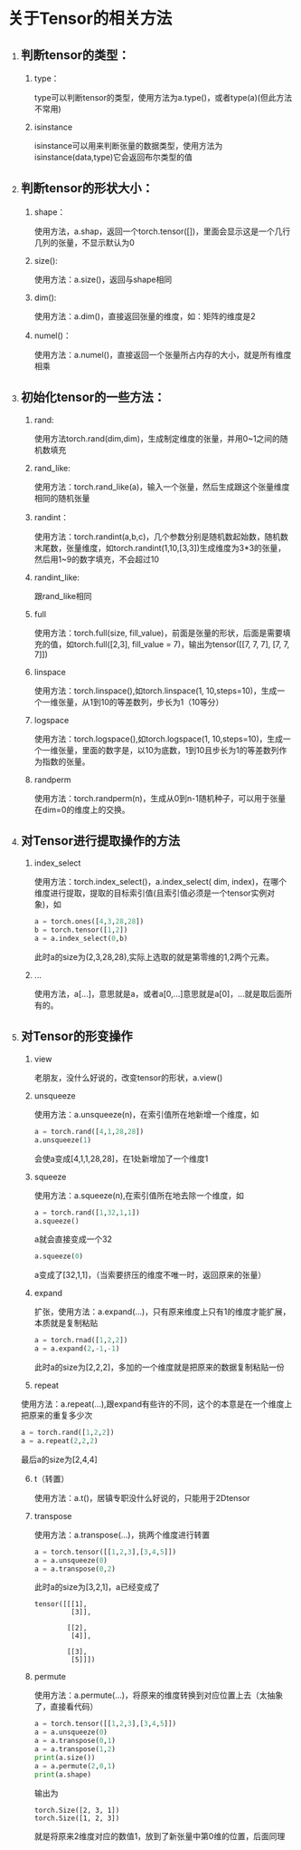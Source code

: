 # 关于Tensor的相关方法

1. ## 判断tensor的类型：

   1. type：

      type可以判断tensor的类型，使用方法为a.type()，或者type(a)(但此方法不常用)

   2. isinstance

      isinstance可以用来判断张量的数据类型，使用方法为isinstance(data,type)它会返回布尔类型的值

2. ##  判断tensor的形状大小：

   1. shape：

      使用方法，a.shap，返回一个torch.tensor([])，里面会显示这是一个几行几列的张量，不显示默认为0

   2. size():

      使用方法：a.size()，返回与shape相同

   3. dim():

      使用方法：a.dim()，直接返回张量的维度，如：矩阵的维度是2

   4. numel()：

      使用方法：a.numel()，直接返回一个张量所占内存的大小，就是所有维度相乘

3. ## 初始化tensor的一些方法：

   1. rand:

      使用方法torch.rand(dim,dim)，生成制定维度的张量，并用0~1之间的随机数填充

   2. rand_like:

      使用方法：torch.rand_like(a)，输入一个张量，然后生成跟这个张量维度相同的随机张量

   3. randint：

      使用方法：torch.randint(a,b,c)，几个参数分别是随机数起始数，随机数末尾数，张量维度，如torch.randint(1,10,[3,3])生成维度为3*3的张量，然后用1~9的数字填充，不会超过10

   4. randint_like:

      跟rand_like相同
      
   5. full
   
      使用方法：torch.full(size, fill_value)，前面是张量的形状，后面是需要填充的值，如torch.full([2,3], fill_value = 7)，输出为tensor([[7, 7, 7], [7, 7, 7]])
   
   6. linspace
   
      使用方法：torch.linspace(),如torch.linspace(1, 10,steps=10)，生成一个一维张量，从1到10的等差数列，步长为1（10等分）
   
   7. logspace
   
      使用方法：torch.logspace(),如torch.logspace(1, 10,steps=10)，生成一个一维张量，里面的数字是，以10为底数，1到10且步长为1的等差数列作为指数的张量。
   
   8. randperm
   
      使用方法：torch.randperm(n)，生成从0到n-1随机种子，可以用于张量在dim=0的维度上的交换。
   
4. ## 对Tensor进行提取操作的方法

   1. index_select

      使用方法：torch.index_select()，a.index_select( dim, index)，在哪个维度进行提取，提取的目标索引值(且索引值必须是一个tensor实例对象)，如

      ```python
      a = torch.ones([4,3,28,28])
      b = torch.tensor([1,2])
      a = a.index_select(0,b)
      ```

      此时a的size为(2,3,28,28),实际上选取的就是第零维的1,2两个元素。

   2. ...

      使用方法，a[...]，意思就是a，或者a[0,...]意思就是a[0]，...就是取后面所有的。

5. ## 对Tensor的形变操作

   1. view

      老朋友，没什么好说的，改变tensor的形状，a.view()

   2. unsqueeze

      使用方法：a.unsqueeze(n)，在索引值所在地新增一个维度，如

      ```python
      a = torch.rand([4,1,28,28])
      a.unsqueeze(1)
      ```

      会使a变成[4,1,1,28,28]，在1处新增加了一个维度1

   3. squeeze

      使用方法：a.squeeze(n),在索引值所在地去除一个维度，如

      ```python
      a = torch.rand([1,32,1,1])
      a.squeeze()
      ```

      a就会直接变成一个32

      ```python
      a.squeeze(0)
      ```

      a变成了[32,1,1]，（当索要挤压的维度不唯一时，返回原来的张量）

   4. expand

      扩张，使用方法：a.expand(...)，只有原来维度上只有1的维度才能扩展，本质就是复制粘贴

      ```python
      a = torch.rnad([1,2,2])
      a = a.expand(2,-1,-1)
      ```

      此时a的size为[2,2,2]，多加的一个维度就是把原来的数据复制粘贴一份
      
   5. repeat

     使用方法：a.repeat(...),跟expand有些许的不同，这个的本意是在一个维度上把原来的重复多少次
     
     ```python
     a = torch.rand([1,2,2])
     a = a.repeat(2,2,2)
     ```
     
      最后a的size为[2,4,4]
     
   6. t（转置）
   
      使用方法：a.t()，居镇专职没什么好说的，只能用于2Dtensor
   
   7. transpose
   
      使用方法：a.transpose(...)，挑两个维度进行转置
   
      ```python
      a = torch.tensor([[1,2,3],[3,4,5]])
      a = a.unsqueeze(0)
      a = a.transpose(0,2) 
      ```
   
      此时a的size为[3,2,1]，a已经变成了
   
      ```
      tensor([[[1],
               [3]],
      
              [[2],
               [4]],
      
              [[3],
               [5]]])
      ```
   
   8. permute
   
      使用方法：a.permute(...)，将原来的维度转换到对应位置上去（太抽象了，直接看代码）
   
      ```python
      a = torch.tensor([[1,2,3],[3,4,5]])
      a = a.unsqueeze(0)
      a = a.transpose(0,1)
      a = a.transpose(1,2)
      print(a.size())
      a = a.permute(2,0,1)
      print(a.shape)
      ```
   
      输出为
   
      ```
      torch.Size([2, 3, 1])
      torch.Size([1, 2, 3])
      ```
   
      就是将原来2维度对应的数值1，放到了新张量中第0维的位置，后面同理























